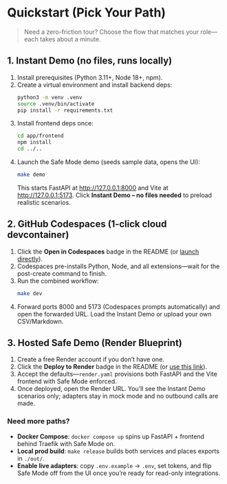 # Quickstart (Pick Your Path)

> Need a zero-friction tour? Choose the flow that matches your role—each takes about a minute.

## 1. Instant Demo (no files, runs locally)
1. Install prerequisites (Python 3.11+, Node 18+, npm).
2. Create a virtual environment and install backend deps:
   ```bash
   python3 -m venv .venv
   source .venv/bin/activate
   pip install -r requirements.txt
   ```
3. Install frontend deps once:
   ```bash
   cd app/frontend
   npm install
   cd ../..
   ```
4. Launch the Safe Mode demo (seeds sample data, opens the UI):
   ```bash
   make demo
   ```
   This starts FastAPI at http://127.0.0.1:8000 and Vite at http://127.0.0.1:5173. Click **Instant Demo – no files needed** to preload realistic scenarios.

## 2. GitHub Codespaces (1‑click cloud devcontainer)
1. Click the **Open in Codespaces** badge in the README (or [launch directly](https://github.com/codespaces/new?hide_repo_select=true&ref=main&repo=jlov7%2FASR-Copilot)).
2. Codespaces pre-installs Python, Node, and all extensions—wait for the post-create command to finish.
3. Run the combined workflow:
   ```bash
   make dev
   ```
4. Forward ports 8000 and 5173 (Codespaces prompts automatically) and open the forwarded URL. Load the Instant Demo or upload your own CSV/Markdown.

## 3. Hosted Safe Demo (Render Blueprint)
1. Create a free Render account if you don’t have one.
2. Click the **Deploy to Render** badge in the README (or [use this link](https://render.com/deploy?repo=https://github.com/jlov7/ASR-Copilot)).
3. Accept the defaults—`render.yaml` provisions both FastAPI and the Vite frontend with Safe Mode enforced.
4. Once deployed, open the Render URL. You’ll see the Instant Demo scenarios only; adapters stay in mock mode and no outbound calls are made.

### Need more paths?
- **Docker Compose**: `docker compose up` spins up FastAPI + frontend behind Traefik with Safe Mode on.
- **Local prod build**: `make release` builds both services and places exports in `./out/`.
- **Enable live adapters**: copy `.env.example` → `.env`, set tokens, and flip Safe Mode off from the UI once you’re ready for read-only integrations.
